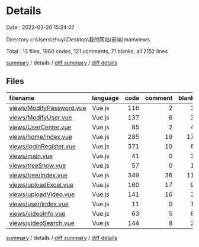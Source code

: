 # Details

Date : 2022-03-26 15:24:07

Directory c:\Users\zhuyi\Desktop\我的网站\(前端)man\views

Total : 13 files,  1960 codes, 121 comments, 71 blanks, all 2152 lines

[summary](results.md) / details / [diff summary](diff.md) / [diff details](diff-details.md)

## Files
| filename | language | code | comment | blank | total |
| :--- | :--- | ---: | ---: | ---: | ---: |
| [views/ModifyPassword.vue](/views/ModifyPassword.vue) | Vue.js | 116 | 2 | 3 | 121 |
| [views/ModifyUser.vue](/views/ModifyUser.vue) | Vue.js | 137 | 6 | 3 | 146 |
| [views/UserCenter.vue](/views/UserCenter.vue) | Vue.js | 85 | 2 | 4 | 91 |
| [views/home/index.vue](/views/home/index.vue) | Vue.js | 285 | 19 | 17 | 321 |
| [views/loginRegister.vue](/views/loginRegister.vue) | Vue.js | 371 | 10 | 6 | 387 |
| [views/main.vue](/views/main.vue) | Vue.js | 41 | 0 | 3 | 44 |
| [views/treeShow.vue](/views/treeShow.vue) | Vue.js | 57 | 0 | 1 | 58 |
| [views/tree/index.vue](/views/tree/index.vue) | Vue.js | 349 | 36 | 11 | 396 |
| [views/uploadExcel.vue](/views/uploadExcel.vue) | Vue.js | 160 | 17 | 9 | 186 |
| [views/uploadVideo.vue](/views/uploadVideo.vue) | Vue.js | 141 | 16 | 3 | 160 |
| [views/user/index.vue](/views/user/index.vue) | Vue.js | 11 | 0 | 1 | 12 |
| [views/videoInfo.vue](/views/videoInfo.vue) | Vue.js | 63 | 5 | 8 | 76 |
| [views/videoSearch.vue](/views/videoSearch.vue) | Vue.js | 144 | 8 | 2 | 154 |

[summary](results.md) / details / [diff summary](diff.md) / [diff details](diff-details.md)